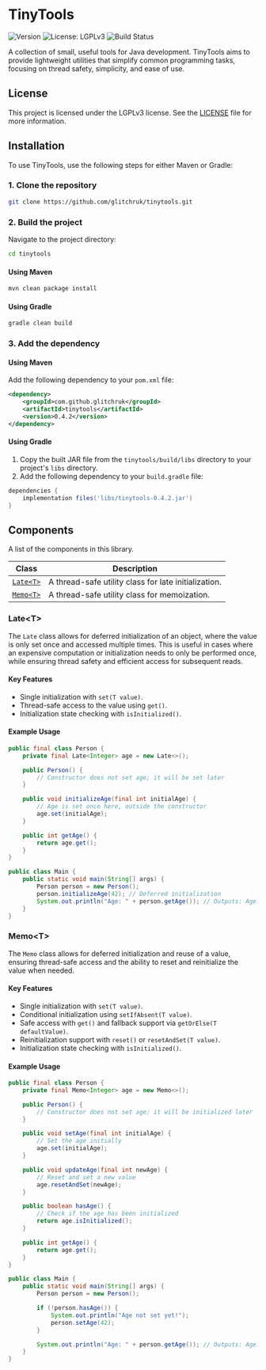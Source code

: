 # TinyTools

![Version](https://img.shields.io/badge/Version-0.4.2-blue)
![License: LGPLv3](https://img.shields.io/badge/License-LGPLv3-blue.svg)
![Build Status](https://github.com/glitchruk/tinytools/actions/workflows/ci.yml/badge.svg)

A collection of small, useful tools for Java development. TinyTools aims to provide lightweight utilities that simplify
common programming tasks, focusing on thread safety, simplicity, and ease of use.

## License

This project is licensed under the LGPLv3 license. See the [LICENSE](LICENSE) file for more information.

## Installation

To use TinyTools, use the following steps for either Maven or Gradle:

### 1. Clone the repository

```bash
git clone https://github.com/glitchruk/tinytools.git
```

### 2. Build the project

Navigate to the project directory:

```bash
cd tinytools
```

#### Using Maven

```bash
mvn clean package install
```

#### Using Gradle

```bash
gradle clean build
```

### 3. Add the dependency

#### Using Maven

Add the following dependency to your `pom.xml` file:

```xml
<dependency>
    <groupId>com.github.glitchruk</groupId>
    <artifactId>tinytools</artifactId>
    <version>0.4.2</version>
</dependency>
```

#### Using Gradle

1. Copy the built JAR file from the `tinytools/build/libs` directory to your project's `libs` directory.
2. Add the following dependency to your `build.gradle` file:

```groovy
dependencies {
    implementation files('libs/tinytools-0.4.2.jar')
}
```

## Components

A list of the components in this library.

| Class                                                                          | Description                                          |
|--------------------------------------------------------------------------------|------------------------------------------------------|
| [`Late<T>`](src/main/java/com/github/glitchruk/tinytools/concurrent/Late.java) | A thread-safe utility class for late initialization. |
| [`Memo<T>`](src/main/java/com/github/glitchruk/tinytools/concurrent/Memo.java) | A thread-safe utility class for memoization.         |

### Late\<T\>

The `Late` class allows for deferred initialization of an object, where the value is only set once and accessed multiple
times. This is useful in cases where an expensive computation or initialization needs to only be performed once, while
ensuring thread safety and efficient access for subsequent reads.

#### Key Features

- Single initialization with `set(T value)`.
- Thread-safe access to the value using `get()`.
- Initialization state checking with `isInitialized()`.

#### Example Usage

```java
public final class Person {
    private final Late<Integer> age = new Late<>();

    public Person() {
        // Constructor does not set age; it will be set later
    }

    public void initializeAge(final int initialAge) {
        // Age is set once here, outside the constructor
        age.set(initialAge);
    }

    public int getAge() {
        return age.get();
    }
}

public class Main {
    public static void main(String[] args) {
        Person person = new Person();
        person.initializeAge(42); // Deferred initialization
        System.out.println("Age: " + person.getAge()); // Outputs: Age: 42
    }
}
```

### Memo\<T\>

The `Memo` class allows for deferred initialization and reuse of a value, ensuring thread-safe
access and the ability to reset and reinitialize the value when needed.

#### Key Features

- Single initialization with `set(T value)`.
- Conditional initialization using `setIfAbsent(T value)`.
- Safe access with `get()` and fallback support via `getOrElse(T defaultValue)`.
- Reinitialization support with `reset()` or `resetAndSet(T value)`.
- Initialization state checking with `isInitialized()`.

#### Example Usage

```java
public final class Person {
    private final Memo<Integer> age = new Memo<>();

    public Person() {
        // Constructor does not set age; it will be initialized later
    }

    public void setAge(final int initialAge) {
        // Set the age initially
        age.set(initialAge);
    }

    public void updateAge(final int newAge) {
        // Reset and set a new value
        age.resetAndSet(newAge);
    }

    public boolean hasAge() {
        // Check if the age has been initialized
        return age.isInitialized();
    }

    public int getAge() {
        return age.get();
    }
}

public class Main {
    public static void main(String[] args) {
        Person person = new Person();

        if (!person.hasAge()) {
            System.out.println("Age not set yet!");
            person.setAge(42);
        }

        System.out.println("Age: " + person.getAge()); // Outputs: Age: 42
    }
}
```